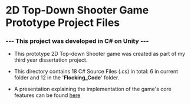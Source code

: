 # 2D Top-Down Shooter Game Prototype Project Files

### --- This project was developed in C# on Unity ---

- This prototype 2D Top-down Shooter game was created as part of my third year dissertation project.

- This directory contains 18 C# Source Files (.cs) in total: 6 in current folder and 12 in the '**Flocking_Code**' folder.

- A presentation explaining the implementation of the game's core features can be found [here](https://docs.google.com/presentation/d/19qObPM0a-Fz0wDs4OQjeObniHGG7WCBT/edit?usp=share_link&ouid=114303226649375363899&rtpof=true&sd=true)
